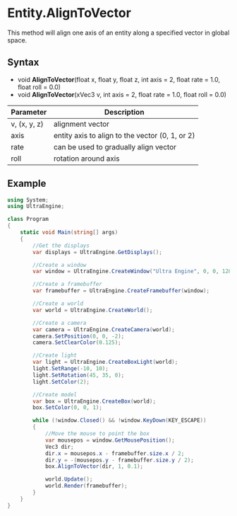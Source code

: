 # Entity.AlignToVector

This method will align one axis of an entity along a specified vector in global space.

## Syntax

- void **AlignToVector**(float x, float y, float z, int axis = 2, float rate = 1.0, float roll = 0.0)
- void **AlignToVector**(xVec3 v, int axis = 2, float rate = 1.0, float roll = 0.0)

| Parameter | Description |
| --- | --- |
| v, (x, y, z) | alignment vector  |
| axis | entity axis to align to the vector (0, 1, or 2) |
| rate | can be used to gradually align vector |
| roll | rotation around axis |

## Example

```csharp
using System;
using UltraEngine;

class Program
{
    static void Main(string[] args)
    {
        //Get the displays
        var displays = UltraEngine.GetDisplays();

        //Create a window
        var window = UltraEngine.CreateWindow("Ultra Engine", 0, 0, 1280, 720, displays[0], WINDOW_CENTER | WINDOW_TITLEBAR);

        //Create a framebuffer
        var framebuffer = UltraEngine.CreateFramebuffer(window);

        //Create a world
        var world = UltraEngine.CreateWorld();

        //Create a camera
        var camera = UltraEngine.CreateCamera(world);
        camera.SetPosition(0, 0, -2);
        camera.SetClearColor(0.125);

        //Create light
        var light = UltraEngine.CreateBoxLight(world);
        light.SetRange(-10, 10);
        light.SetRotation(45, 35, 0);
        light.SetColor(2);

        //Create model
        var box = UltraEngine.CreateBox(world);
        box.SetColor(0, 0, 1);

        while (!window.Closed() && !window.KeyDown(KEY_ESCAPE))
        {
            //Move the mouse to point the box
            var mousepos = window.GetMousePosition();
            Vec3 dir;
            dir.x = mousepos.x - framebuffer.size.x / 2;
            dir.y = -(mousepos.y - framebuffer.size.y / 2);
            box.AlignToVector(dir, 1, 0.1);

            world.Update();
            world.Render(framebuffer);
        }
    }
}
```